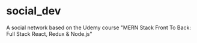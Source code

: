 # social_dev

A social network based on the Udemy course "MERN Stack Front To Back: Full Stack React, Redux & Node.js"